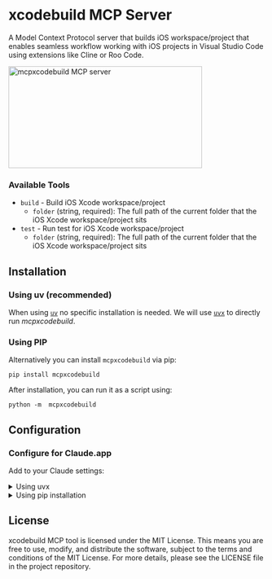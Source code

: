 # xcodebuild MCP Server

A Model Context Protocol server that builds iOS workspace/project that enables seamless workflow working with iOS projects in Visual Studio Code using extensions like Cline or Roo Code.

<a href="https://glama.ai/mcp/servers/5ibnbzxmql">
  <img width="380" height="200" src="https://glama.ai/mcp/servers/5ibnbzxmql/badge" alt="mcpxcodebuild MCP server" />
</a>

### Available Tools

- `build` - Build iOS Xcode workspace/project
    - `folder` (string, required): The full path of the current folder that the iOS Xcode workspace/project sits
- `test` - Run test for iOS Xcode workspace/project
    - `folder` (string, required): The full path of the current folder that the iOS Xcode workspace/project sits

## Installation


### Using uv (recommended)

When using [`uv`](https://docs.astral.sh/uv/) no specific installation is needed. We will
use [`uvx`](https://docs.astral.sh/uv/guides/tools/) to directly run *mcpxcodebuild*.

### Using PIP

Alternatively you can install `mcpxcodebuild` via pip:

```
pip install mcpxcodebuild
```

After installation, you can run it as a script using:

```
python -m  mcpxcodebuild
```

## Configuration

### Configure for Claude.app

Add to your Claude settings:

<details>
<summary>Using uvx</summary>

```json
"mcpServers": {
  "mcpxcodebuild": {
    "command": "uvx",
    "args": ["mcpxcodebuild"]
  }
}
```
</details>

<details>
<summary>Using pip installation</summary>

```json
"mcpServers": {
  "mcpxcodebuild": {
    "command": "python",
    "args": ["-m", "mcpxcodebuild"]
  }
}
```
</details>


## License

xcodebuild MCP tool is licensed under the MIT License. This means you are free to use, modify, and distribute the software, subject to the terms and conditions of the MIT License. For more details, please see the LICENSE file in the project repository.